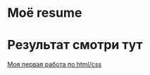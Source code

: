 # Моё resume

# Результат смотри тут

[Моя первая работа по html/css](https://sergeygretc.github.io/resume/)

